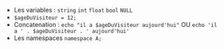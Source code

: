 * Les variables : `string` `int` `float` `bool` `NULL`
* `$ageDuVisiteur = 12;`
* Concatenation : `echo "il a $ageDuVisiteur aujourd'hui"` OU `echo 'il a ' . $ageDuVisiteur . ' aujourd'hui'`
* Les namespaces `namespace A;`
